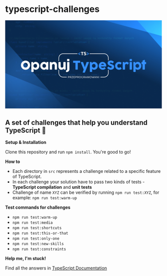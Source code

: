 # typescript-challenges

![](./media/logo-main.jpg)

## A set of challenges that help you understand TypeScript 🚀

**Setup & Installation**

Clone this repository and run `npm install`. You're good to go!

**How to**

- Each directory in `src` represents a challenge related to a specific feature of TypeScript.
- In each challenge your solution have to pass two kinds of tests - **TypeScript compilation** and **unit tests**
- Challenge of name `XYZ` can be verified by running `npm run test:XYZ`, for example: `npm run test:warm-up`

**Test commands for challenges**

- `npm run test:warm-up`
- `npm run test:media`
- `npm run test:shortcuts`
- `npm run test:this-or-that`
- `npm run test:only-one`
- `npm run test:new-skills`
- `npm run test:constraints`

**Help me, I'm stuck!**

Find all the answers in [TypeScript Documentation](https://www.typescriptlang.org/docs/home.html)
